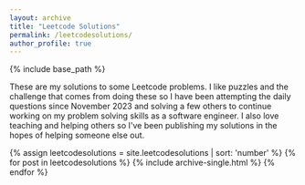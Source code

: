 ```yaml
---
layout: archive
title: "Leetcode Solutions"
permalink: /leetcodesolutions/
author_profile: true
---
```


{% include base_path %}

These are my solutions to some Leetcode problems. I like puzzles and the challenge that comes from doing these so I have been attempting the daily questions since November 2023 and solving a few others to continue working on my problem solving skills as a software engineer. I also love teaching and helping others so I've been publishing my solutions in the hopes of helping someone else out.

{% assign leetcodesolutions = site.leetcodesolutions | sort: 'number' %}
{% for post in leetcodesolutions %}
  {% include archive-single.html %}
{% endfor %}